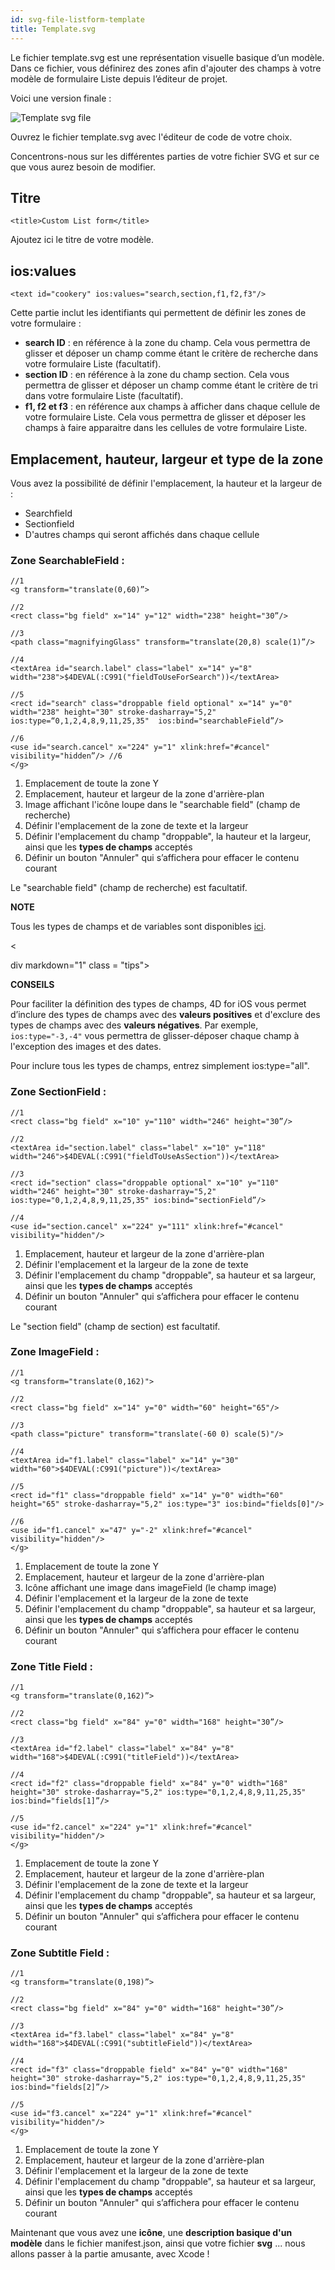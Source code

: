 ```yaml
---
id: svg-file-listform-template
title: Template.svg
---
```

Le fichier template.svg est une représentation visuelle basique d’un modèle. Dans ce fichier, vous définirez des zones afin d'ajouter des champs à votre modèle de formulaire Liste depuis l’éditeur de projet.

Voici une version finale :

![Template svg file](assets/custom-listform/template-svg-file.png)

Ouvrez le fichier template.svg avec l'éditeur de code de votre choix.

Concentrons-nous sur les différentes parties de votre fichier SVG et sur ce que vous aurez besoin de modifier.

## Titre

    <title>Custom List form</title>
    

Ajoutez ici le titre de votre modèle.

## ios:values

    <text id="cookery" ios:values="search,section,f1,f2,f3"/>
    

Cette partie inclut les identifiants qui permettent de définir les zones de votre formulaire :

* **search ID** : en référence à la zone du champ. Cela vous permettra de glisser et déposer un champ comme étant le critère de recherche dans votre formulaire Liste (facultatif).
* **section ID** : en référence à la zone du champ section. Cela vous permettra de glisser et déposer un champ comme étant le critère de tri dans votre formulaire Liste (facultatif).
* **f1, f2 et f3** : en référence aux champs à afficher dans chaque cellule de votre formulaire Liste. Cela vous permettra de glisser et déposer les champs à faire apparaitre dans les cellules de votre formulaire Liste.

## Emplacement, hauteur, largeur et type de la zone

Vous avez la possibilité de définir l'emplacement, la hauteur et la largeur de :

* Searchfield
* Sectionfield
* D'autres champs qui seront affichés dans chaque cellule

### Zone SearchableField :

    //1
    <g transform="translate(0,60)”>
    
    //2
    <rect class="bg field" x="14" y="12" width="238" height="30”/> 
    
    //3
    <path class="magnifyingGlass" transform="translate(20,8) scale(1)”/>
    
    //4
    <textArea id="search.label" class="label" x="14" y="8" width="238">$4DEVAL(:C991("fieldToUseForSearch"))</textArea>
    
    //5
    <rect id="search" class="droppable field optional" x="14" y="0" width="238" height="30" stroke-dasharray="5,2" ios:type=“0,1,2,4,8,9,11,25,35"  ios:bind="searchableField”/> 
    
    //6
    <use id="search.cancel" x="224" y="1" xlink:href="#cancel" visibility="hidden”/> //6
    </g>
    

1. Emplacement de toute la zone Y
2. Emplacement, hauteur et largeur de la zone d'arrière-plan
3. Image affichant l'icône loupe dans le "searchable field" (champ de recherche)
4. Définir l'emplacement de la zone de texte et la largeur 
5. Définir l'emplacement du champ "droppable", la hauteur et la largeur, ainsi que les **types de champs** acceptés
6. Définir un bouton "Annuler" qui s’affichera pour effacer le contenu courant

Le "searchable field" (champ de recherche) est facultatif.<div class = "tips"> 

**NOTE**

Tous les types de champs et de variables sont disponibles [ici](http://doc.4d.com/4Dv17/4D/17/Field-and-Variable-Types.302-3729410.en.html).</div> 

<

div markdown="1" class = "tips">

**CONSEILS**

Pour faciliter la définition des types de champs, 4D for iOS vous permet d’inclure des types de champs avec des **valeurs positives** et d'exclure des types de champs avec des **valeurs négatives**. Par exemple, ```ios:type="-3,-4"``` vous permettra de glisser-déposer chaque champ à l'exception des images et des dates.

Pour inclure tous les types de champs, entrez simplement ios:type="all". </div>

### Zone SectionField :

    //1
    <rect class="bg field" x="10" y="110" width="246" height="30”/>
    
    //2 
    <textArea id="section.label" class="label" x="10" y="118" width="246">$4DEVAL(:C991("fieldToUseAsSection"))</textArea>
    
    //3
    <rect id="section" class="droppable optional" x="10" y="110" width="246" height="30" stroke-dasharray="5,2" ios:type="0,1,2,4,8,9,11,25,35" ios:bind="sectionField”/>
    
    //4
    <use id="section.cancel" x="224" y="111" xlink:href="#cancel" visibility="hidden"/>
    

1. Emplacement, hauteur et largeur de la zone d'arrière-plan
2. Définir l'emplacement et la largeur de la zone de texte 
3. Définir l'emplacement du champ "droppable", sa hauteur et sa largeur, ainsi que les **types de champs** acceptés
4. Définir un bouton "Annuler" qui s’affichera pour effacer le contenu courant

Le "section field" (champ de section) est facultatif.

### Zone ImageField :

    //1
    <g transform="translate(0,162)">
    
    //2
    <rect class="bg field" x="14" y="0" width="60" height="65"/>
    
    //3
    <path class="picture" transform="translate(-60 0) scale(5)"/>
    
    //4
    <textArea id="f1.label" class="label" x="14" y="30" width="60">$4DEVAL(:C991("picture"))</textArea>
    
    //5
    <rect id="f1" class="droppable field" x="14" y="0" width="60" height="65" stroke-dasharray="5,2" ios:type="3" ios:bind="fields[0]"/>
    
    //6
    <use id="f1.cancel" x="47" y="-2" xlink:href="#cancel" visibility="hidden"/>
    </g>
    

1. Emplacement de toute la zone Y
2. Emplacement, hauteur et largeur de la zone d'arrière-plan
3. Icône affichant une image dans imageField (le champ image)
4. Définir l'emplacement et la largeur de la zone de texte 
5. Définir l'emplacement du champ "droppable", sa hauteur et sa largeur, ainsi que les **types de champs** acceptés
6. Définir un bouton "Annuler" qui s’affichera pour effacer le contenu courant

### Zone Title Field :

    //1
    <g transform="translate(0,162)”>
    
    //2
    <rect class="bg field" x="84" y="0" width="168" height="30”/>
    
    //3
    <textArea id="f2.label" class="label" x="84" y="8" width="168">$4DEVAL(:C991("titleField"))</textArea>
    
    //4
    <rect id="f2" class="droppable field" x="84" y="0" width="168" height="30" stroke-dasharray="5,2" ios:type="0,1,2,4,8,9,11,25,35" ios:bind="fields[1]”/>
    
    //5
    <use id="f2.cancel" x="224" y="1" xlink:href="#cancel" visibility="hidden"/>
    </g>
    

1. Emplacement de toute la zone Y
2. Emplacement, hauteur et largeur de la zone d'arrière-plan
3. Définir l'emplacement de la zone de texte et la largeur 
4. Définir l'emplacement du champ "droppable", sa hauteur et sa largeur, ainsi que les **types de champs** acceptés
5. Définir un bouton "Annuler" qui s’affichera pour effacer le contenu courant

### Zone Subtitle Field :

    //1
    <g transform="translate(0,198)”>
    
    //2
    <rect class="bg field" x="84" y="0" width="168" height="30”/>
    
    //3
    <textArea id="f3.label" class="label" x="84" y="8" width="168">$4DEVAL(:C991("subtitleField"))</textArea>
    
    //4
    <rect id="f3" class="droppable field" x="84" y="0" width="168" height="30" stroke-dasharray="5,2" ios:type="0,1,2,4,8,9,11,25,35" ios:bind="fields[2]”/>
    
    //5
    <use id="f3.cancel" x="224" y="1" xlink:href="#cancel" visibility="hidden"/>
    </g>
    

1. Emplacement de toute la zone Y
2. Emplacement, hauteur et largeur de la zone d'arrière-plan
3. Définir l'emplacement et la largeur de la zone de texte 
4. Définir l'emplacement du champ "droppable", sa hauteur et sa largeur, ainsi que les **types de champs** acceptés
5. Définir un bouton "Annuler" qui s’affichera pour effacer le contenu courant

Maintenant que vous avez une **icône**, une **description basique d'un modèle** dans le fichier manifest.json, ainsi que votre fichier **svg** ... nous allons passer à la partie amusante, avec Xcode !